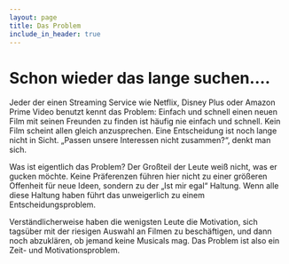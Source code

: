 ```yaml
---
layout: page
title: Das Problem
include_in_header: true
---
```


# Schon wieder das lange suchen….

Jeder der einen Streaming Service wie Netflix, Disney Plus oder Amazon Prime Video benutzt kennt das Problem: Einfach und schnell einen neuen Film mit seinen Freunden zu finden ist häufig nie einfach und schnell. Kein Film scheint allen gleich anzusprechen. Eine Entscheidung ist noch lange nicht in Sicht. „Passen unsere Interessen nicht zusammen?“, denkt man sich. <br>

Was ist eigentlich das Problem? Der Großteil der Leute weiß nicht, was er gucken möchte. Keine Präferenzen führen hier nicht zu einer größeren Offenheit für neue Ideen, sondern zu der „Ist mir egal“ Haltung. Wenn alle diese Haltung haben führt das unweigerlich zu einem Entscheidungsproblem. <br>

Verständlicherweise haben die wenigsten Leute die Motivation, sich tagsüber mit der riesigen Auswahl an Filmen zu beschäftigen, und dann noch abzuklären, ob jemand keine Musicals mag. Das Problem ist also ein Zeit- und Motivationsproblem. 

